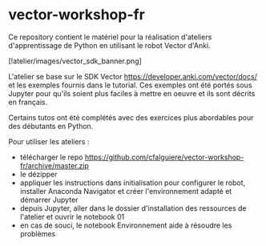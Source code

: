 # vector-workshop-fr

Ce repository contient le matériel pour la réalisation d'ateliers d'apprentissage de Python en utilisant le robot Vector d'Anki.

[!atelier/images/vector_sdk_banner.png]

L'atelier se base sur le SDK Vector https://developer.anki.com/vector/docs/ et les exemples fournis dans le tutorial. Ces exemples ont été portés sous Jupyter pour qu'ils soient plus faciles à mettre en oeuvre et ils sont décrits en français.

Certains tutos ont été complétés avec des exercices plus abordables pour des débutants en Python.

Pour utiliser les ateliers :
- télécharger le repo https://github.com/cfalguiere/vector-workshop-fr/archive/master.zip
- le dézipper
- appliquer les instructions dans initialisation pour configurer le robot, installer Anaconda Navigator et créer l'environnement adapté et démarrer Jupyter
- depuis Jupyter, aller dans le dossier d'installation des ressources de l'atelier et ouvrir le notebook 01
- en cas de souci, le notebook Environnement aide à résoudre les problèmes
